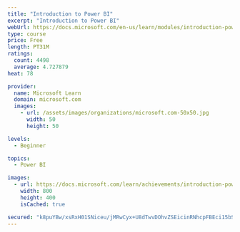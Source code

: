 ```yaml
---
title: "Introduction to Power BI"
excerpt: "Introduction to Power BI"
webUrl: https://docs.microsoft.com/en-us/learn/modules/introduction-power-bi/
type: course
price: Free
length: PT31M
ratings:
  count: 4498
  average: 4.727879
heat: 78

provider:
  name: Microsoft Learn
  domain: microsoft.com
  images:
    - url: /assets/images/organizations/microsoft.com-50x50.jpg
      width: 50
      height: 50

levels:
  - Beginner

topics:
  - Power BI

images:
  - url: https://docs.microsoft.com/learn/achievements/introduction-power-bi-social.png
    width: 800
    height: 400
    isCached: true

secured: "k8puYBw/xsRxH01SNiceu/jMRwCyx+U8dTwvDOhvZSEicinRNhcpFBEci15bSKgr2mDgkE8mNgkJXHCspz4AGeKpvKiphfRgNUhKvXu8VWIIexNcHxFVCMsCcb9tbmZa/guhLShes/iDILIGSLRNIXRbqFFm0McRgwZXIG/YSAdlvBAly+bhEBG6Z0iciINXrpe9c8JbdmfjKLF8R+jHrsdRScRCxgGiINirgH4MlmvAEL5TcV8EIfKXzNp5755FtelcjFmdhBngC1d2JahhI8ykmp6N6uB2vHfjqQqCaiXxnA0yfGVn3RtDbHPJnyMuKucHNDmIxhUZJse+iXSLHIc8i5+Ida1aHjDgJ1SzGRqfaSSiRd6cPAfbFGrIl8tWxBOick0cAfMSJYFlsxbqpJFXtCPBOfjdEnUzWZO2D6U=;NCwP+59vJ565jo+I5BQOtw=="
---
```


